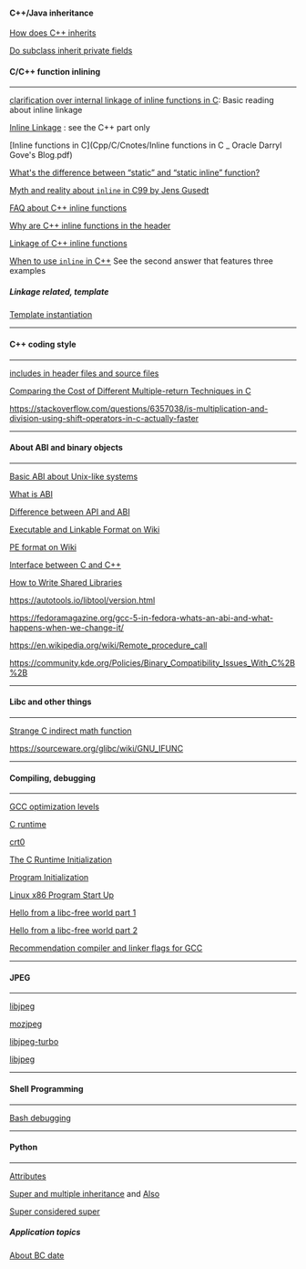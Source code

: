 #### C++/Java inheritance

[How does C++ inherits](https://stackoverflow.com/questions/860339/difference-between-private-public-and-protected-inheritance)

[Do subclass inherit private fields](https://stackoverflow.com/questions/4716040/do-subclasses-inherit-private-fields)

#### C/C++ function inlining

---

[clarification over internal linkage of inline functions in C](https://stackoverflow.com/questions/51533082/clarification-over-internal-linkage-of-inline-functions-in-c): Basic reading about inline linkage

[Inline Linkage](https://www.ibm.com/support/knowledgecenter/en/ssw_ibm_i_71/rzarg/inline_linkage.htm) : see the C++ part only

[Inline functions in C](Cpp/C/Cnotes/Inline functions in C _ Oracle Darryl Gove's Blog.pdf)


[What's the difference between “static” and “static inline” function?](https://stackoverflow.com/questions/7762731/whats-the-difference-between-static-and-static-inline-function)

[Myth and reality about `inline` in C99 by Jens Gusedt]() 

[FAQ about C++ inline functions](https://isocpp.org/wiki/faq/inline-functions)

[Why are C++ inline functions in the header](https://stackoverflow.com/questions/5057021/why-are-c-inline-functions-in-the-header)

[Linkage of C++ inline functions](https://stackoverflow.com/questions/29796264/is-there-still-a-use-for-inline)

[When to use `inline` in C++](https://stackoverflow.com/questions/1759300/when-should-i-write-the-keyword-inline-for-a-function-method) See the second answer that features three examples

##### Linkage related, template

[Template instantiation](https://gcc.gnu.org/onlinedocs/gcc/Template-Instantiation.html)

---

#### C++ coding style

---

[includes in header files and source files](https://stackoverflow.com/questions/2596449/including-includes-in-header-file-vs-source-file)

[Comparing the Cost of Different Multiple-return Techniques in C](https://spin.atomicobject.com/2013/12/23/c-return-multiple-values/)

https://stackoverflow.com/questions/6357038/is-multiplication-and-division-using-shift-operators-in-c-actually-faster

---

#### About ABI and binary objects

---

[Basic ABI about Unix-like systems](Cpp/C/Cnotes/Loading%20the%20C%20runtime%20on%20Linux%20-%20Stack%20Overflow.html)

[What is ABI](file:///home/djn/Documents/doc_sync/Cpp/C/Cnotes/api%20-%20What%20is%20an%20application%20binary%20interface%20(ABI)_%20-%20Stack%20Overflow.html)

[Difference between API and ABI](https://stackoverflow.com/questions/3784389/difference-between-api-and-abi/3784724#comment39838598_3784724)

[Executable and Linkable Format on Wiki](https://en.wikipedia.org/wiki/Executable_and_Linkable_Format)

[PE format on Wiki](http://en.wikipedia.org/wiki/Portable_Executable)

[Interface between C and C++](https://gustedt.wordpress.com/2017/08/08/cross-language-interfaces-between-c-and-c/)

[How to Write Shared Libraries](Cpp/C/Cnotes/How_to_write_shared_libraries.pdf)

https://autotools.io/libtool/version.html

https://fedoramagazine.org/gcc-5-in-fedora-whats-an-abi-and-what-happens-when-we-change-it/

https://en.wikipedia.org/wiki/Remote_procedure_call

https://community.kde.org/Policies/Binary_Compatibility_Issues_With_C%2B%2B

---

#### Libc and other things

---

[Strange C indirect math function](Cpp/C/Cnotes/ubuntu%20-%20Failed%20to%20call%20standard%20math%20function%20inside%20debugger_%20-%20Stack%20Overflow.html)

https://sourceware.org/glibc/wiki/GNU_IFUNC

---

#### Compiling, debugging

---

[GCC optimization levels](https://stackoverflow.com/questions/1778538/how-many-gcc-optimization-levels-are-there)

[C runtime](https://stackoverflow.com/questions/2709998/crt0-o-and-crt1-o-whats-the-difference)

[crt0](https://en.wikipedia.org/wiki/Crt0)

[The C Runtime Initialization](https://www.embecosm.com/appnotes/ean9/html/ch05s02.html)

[Program Initialization](https://wiki.osdev.org/Creating_a_C_Library#Program_Initialization)

[Linux x86 Program Start Up](http://dbp-consulting.com/tutorials/debugging/linuxProgramStartup.html)

[Hello from a libc-free world part 1](https://blogs.oracle.com/linux/hello-from-a-libc-free-world-part-1-v2)

[Hello from a libc-free world part 2](https://blogs.oracle.com/linux/hello-from-a-libc-free-world-part-2-v2)

[Recommendation compiler and linker flags for GCC](https://developers.redhat.com/blog/2018/03/21/compiler-and-linker-flags-gcc/)

---

#### JPEG

---

[libjpeg](https://github.com/thorfdbg/libjpeg)

[mozjpeg](https://github.com/mozilla/mozjpeg)

[libjpeg-turbo](https://libjpeg-turbo.org)

[libjpeg](http://libjpeg.sourceforge.net)

---

#### Shell Programming

---

[Bash debugging](https://unix.stackexchange.com/questions/155551/how-to-debug-a-bash-script)

---

#### Python

---

[Attributes](https://lerner.co.il/2014/10/14/python-attributes/)

[Super and multiple inheritance](https://stackoverflow.com/questions/9575409/calling-parent-class-init-with-multiple-inheritance-whats-the-right-way) and [Also](https://stackoverflow.com/questions/3277367/how-does-pythons-super-work-with-multiple-inheritance)

[Super considered super](https://rhettinger.wordpress.com/2011/05/26/super-considered-super/)

##### Application topics

[About BC date](https://stackoverflow.com/questions/15857797/bc-dates-in-python)


